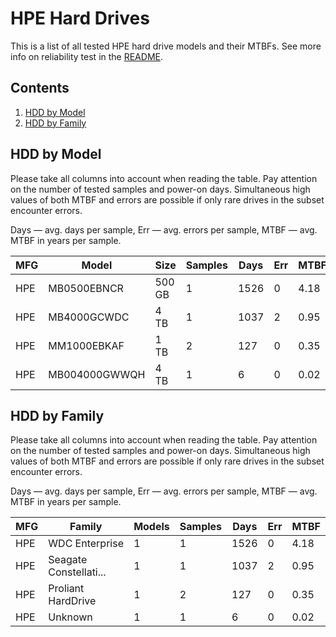 HPE Hard Drives
===============

This is a list of all tested HPE hard drive models and their MTBFs. See more
info on reliability test in the [README](https://github.com/linuxhw/SMART).

Contents
--------

1. [ HDD by Model  ](#hdd-by-model)
2. [ HDD by Family ](#hdd-by-family)

HDD by Model
------------

Please take all columns into account when reading the table. Pay attention on the
number of tested samples and power-on days. Simultaneous high values of both MTBF
and errors are possible if only rare drives in the subset encounter errors.

Days — avg. days per sample,
Err  — avg. errors per sample,
MTBF — avg. MTBF in years per sample.

| MFG       | Model              | Size   | Samples | Days  | Err   | MTBF |
|-----------|--------------------|--------|---------|-------|-------|------|
| HPE       | MB0500EBNCR        | 500 GB | 1       | 1526  | 0     | 4.18   |
| HPE       | MB4000GCWDC        | 4 TB   | 1       | 1037  | 2     | 0.95   |
| HPE       | MM1000EBKAF        | 1 TB   | 2       | 127   | 0     | 0.35   |
| HPE       | MB004000GWWQH      | 4 TB   | 1       | 6     | 0     | 0.02   |

HDD by Family
-------------

Please take all columns into account when reading the table. Pay attention on the
number of tested samples and power-on days. Simultaneous high values of both MTBF
and errors are possible if only rare drives in the subset encounter errors.

Days — avg. days per sample,
Err  — avg. errors per sample,
MTBF — avg. MTBF in years per sample.

| MFG       | Family                 | Models | Samples | Days  | Err   | MTBF |
|-----------|------------------------|--------|---------|-------|-------|------|
| HPE       | WDC Enterprise         | 1      | 1       | 1526  | 0     | 4.18   |
| HPE       | Seagate Constellati... | 1      | 1       | 1037  | 2     | 0.95   |
| HPE       | Proliant HardDrive     | 1      | 2       | 127   | 0     | 0.35   |
| HPE       | Unknown                | 1      | 1       | 6     | 0     | 0.02   |
